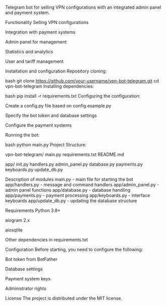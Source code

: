 Telegram bot for selling VPN configurations with an integrated admin panel and payment system.

 Functionality
Selling VPN configurations

Integration with payment systems

Admin panel for management

Statistics and analytics

User and tariff management

Installation and configuration
Repository cloning:

bash
git clone https://github.com/your-username/vpn-bot-telegram.git
cd vpn-bot-telegram
Installing dependencies:

bash
pip install -r requirements.txt
Configuring the configuration:

Create a config.py file based on config.example.py

Specify the bot token and database settings

Configure the payment systems

Running the bot:

bash
python main.py
Project Structure:

vpn-bot-telegram/
main.py
requirements.txt
README.md

app/
init.py
handlers.py
admin_panel.py
database.py
payments.py
keyboards.py
update_db.py

Description of modules
main.py - main file for starting the bot
app/handlers.py - message and command handlers
app/admin_panel.py - admin panel functions
app/database.py - database handling
app/payments.py - payment processing
app/keyboards.py - interface keyboards
app/update_db.py - updating the database structure

Requirements
Python 3.8+

aiogram 2.x

aiosqlite

Other dependencies in requirements.txt

Configuration
Before starting, you need to configure the following:

Bot token from BotFather

Database settings

Payment system keys

Administrator rights

License
The project is distributed under the MIT license.
